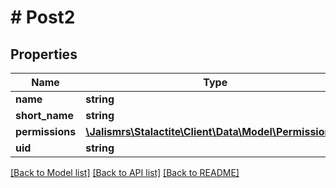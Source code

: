 # # Post2

## Properties

Name | Type | Description | Notes
------------ | ------------- | ------------- | -------------
**name** | **string** |  |
**short_name** | **string** |  |
**permissions** | [**\Jalismrs\Stalactite\Client\Data\Model\Permission2[]**](Permission2.md) |  |
**uid** | **string** |  |

[[Back to Model list]](../../README.md#models) [[Back to API list]](../../README.md#endpoints) [[Back to README]](../../README.md)
